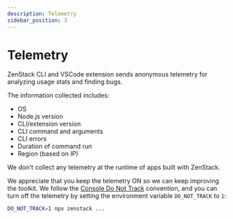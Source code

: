 ```yaml
---
description: Telemetry
sidebar_position: 3
---
```


# Telemetry

ZenStack CLI and VSCode extension sends anonymous telemetry for analyzing usage stats and finding bugs.

The information collected includes:

-   OS
-   Node.js version
-   CLI/extension version
-   CLI command and arguments
-   CLI errors
-   Duration of command run
-   Region (based on IP)

We don't collect any telemetry at the runtime of apps built with ZenStack.

We appreciate that you keep the telemetry ON so we can keep improving the toolkit. We follow the [Console Do Not Track](https://consoledonottrack.com/ ':target=blank') convention, and you can turn off the telemetry by setting the environment variable `DO_NOT_TRACK` to `1`:

```bash
DO_NOT_TRACK=1 npx zenstack ...
```
